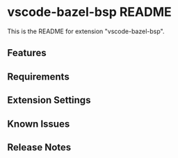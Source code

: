 # vscode-bazel-bsp README

This is the README for extension "vscode-bazel-bsp".

## Features


## Requirements


## Extension Settings


## Known Issues


## Release Notes
